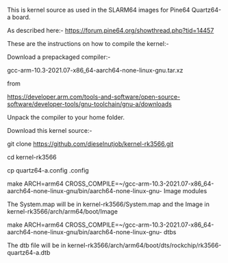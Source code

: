 This is kernel source as used in the SLARM64 images for Pine64 Quartz64-a board.

As described here:-
https://forum.pine64.org/showthread.php?tid=14457

These are the instructions on how to compile the kernel:-

Download a prepackaged compiler:-

gcc-arm-10.3-2021.07-x86_64-aarch64-none-linux-gnu.tar.xz

from 

https://developer.arm.com/tools-and-software/open-source-software/developer-tools/gnu-toolchain/gnu-a/downloads

Unpack the compiler to your home folder.

Download this kernel source:-

git clone https://github.com/dieselnutjob/kernel-rk3566.git

cd kernel-rk3566

cp quartz64-a.config .config

make ARCH=arm64 CROSS_COMPILE=~/gcc-arm-10.3-2021.07-x86_64-aarch64-none-linux-gnu/bin/aarch64-none-linux-gnu- Image modules

The System.map will be in kernel-rk3566/System.map and the Image in kernel-rk3566/arch/arm64/boot/Image

make ARCH=arm64 CROSS_COMPILE=~/gcc-arm-10.3-2021.07-x86_64-aarch64-none-linux-gnu/bin/aarch64-none-linux-gnu- dtbs

The dtb file will be in kernel-rk3566/arch/arm64/boot/dts/rockchip/rk3566-quartz64-a.dtb
